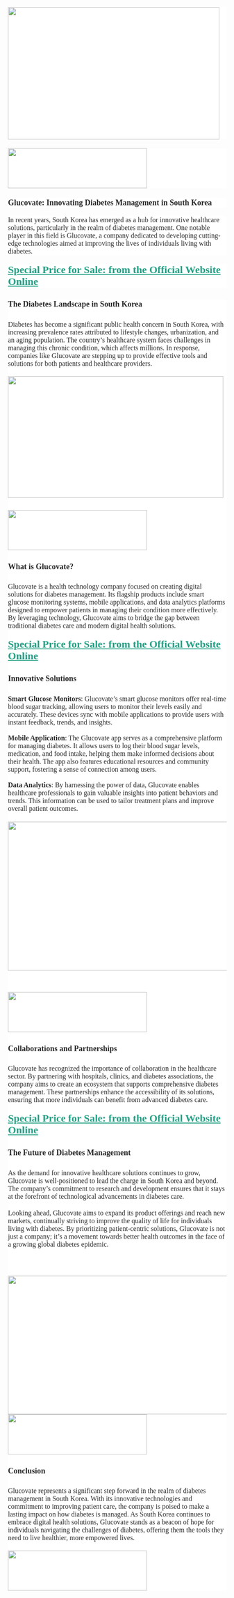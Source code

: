 <div style="text-align: left;color: rgb(41, 41, 41);background-color: rgb(255, 255, 255);font-size: 20px;font-family: Lora, serif;"><a href="https://getdeal24x7.com/glucovate-kr-buy" style="color: rgb(37, 161, 134);"><img border="0" height="304" src="https://blogger.googleusercontent.com/img/b/R29vZ2xl/AVvXsEhN6MSjdnm-1SfRhzFWQV9ieIvhNEliswCAMgeyVIyBH26ZJt_N_iQNdJ8AstL6y8Qd0Z7-pTEmTfIwH60CvywztshM2OQkkc-Da7tnKZufWfX6XIJOiiWcdZPhTpK14SYsZPvNjVGp3ehWUp497h0uZq2vqKETA_k-EaY99sl0_RL39Db4DZg5GM5_QjI/w487-h304/Glucovate.jpg" width="487" style="border: 0px;"></a></div>
<p style="text-align: start;color: rgb(41, 41, 41);background-color: rgb(255, 255, 255);font-size: 20px;font-family: Lora, serif;"><a href="https://getdeal24x7.com/glucovate-kr-buy" style="color: rgb(37, 161, 134);"><img border="0" height="92" src="https://blogger.googleusercontent.com/img/b/R29vZ2xl/AVvXsEj_HggeMSnq-XX55UwngrbvQLJPFn_yoI2NOd3My3eV9sns2SNWo6iT6SOwm77PIrIjkBOCjZTGCQdKhfAf3b1wvlOxFv1DTsiIZN0dVcKAqzWx9PlFLR2upLkRLio1ZYI6rQhG6X3TUGoP_9Wq_eptDXcAeclnnrly7emxEg5YDttyoh66_s7_Etz2fHQ/s1600/click%20here.gif" width="320" style="border: 0px;"></a></p>
<h3 style="text-align: start;color: rgb(41, 41, 41);background-color: rgb(255, 255, 255);font-family: Lora, serif;"><span style="font-size: large;font-family: inherit;">Glucovate: Innovating Diabetes Management in South Korea</span></h3>
<p style="text-align: start;color: rgb(41, 41, 41);background-color: rgb(255, 255, 255);font-size: 20px;font-family: Lora, serif;"><span style="font-size: medium;font-family: inherit;">In recent years, South Korea has emerged as a hub for innovative healthcare solutions, particularly in the realm of diabetes management. One notable player in this field is Glucovate, a company dedicated to developing cutting-edge technologies aimed at improving the lives of individuals living with diabetes.</span></p>
<p style="text-align: start;color: rgb(41, 41, 41);background-color: rgb(255, 255, 255);font-size: 20px;font-family: Lora, serif;"><strong><span style="font-size: x-large;"><a href="https://getdeal24x7.com/glucovate-kr-buy" style="color: rgb(37, 161, 134);">Special Price for Sale: from the Official Website Online</a></span></strong></p>
<div style="text-align: start;color: rgb(41, 41, 41);background-color: rgb(255, 255, 255);font-size: 20px;font-family: Lora, serif;">
    <div>
        <div>
            <div dir="auto">
                <div>
                    <div>
                        <h4><span style="font-size: large;font-family: inherit;">The Diabetes Landscape in South Korea</span></h4>
                        <p><span style="font-size: medium;font-family: inherit;">Diabetes has become a significant public health concern in South Korea, with increasing prevalence rates attributed to lifestyle changes, urbanization, and an aging population. The country&rsquo;s healthcare system faces challenges in managing this chronic condition, which affects millions. In response, companies like Glucovate are stepping up to provide effective tools and solutions for both patients and healthcare providers.</span></p>
                        <p><a href="https://getdeal24x7.com/glucovate-kr-buy" style="color: rgb(37, 161, 134);"><img border="0" height="279" src="https://blogger.googleusercontent.com/img/b/R29vZ2xl/AVvXsEgrwQVqRKbDRc-TKg-OmLS0J7ReAYwERYEB1yo-mnKe69yJhZW8D0RauxqNJi-qm-eBZlXpJidtsMbowRP2Y5FetDANppk6cpkdFyEJYFri-aitJJOKU3ArdH_XwkZAmEcNHFRY-51l5zkqqh1cJDTuUDZA-WXAerFzbczNZ8N94fUZ8uoa6BcdMOADnpQ/w496-h279/Glucovate%204.jpg" width="496" style="border: 0px;"></a></p>
                        <h4><a href="https://getdeal24x7.com/glucovate-kr-buy" style="color: rgb(37, 161, 134);"><img border="0" height="92" src="https://blogger.googleusercontent.com/img/b/R29vZ2xl/AVvXsEj_HggeMSnq-XX55UwngrbvQLJPFn_yoI2NOd3My3eV9sns2SNWo6iT6SOwm77PIrIjkBOCjZTGCQdKhfAf3b1wvlOxFv1DTsiIZN0dVcKAqzWx9PlFLR2upLkRLio1ZYI6rQhG6X3TUGoP_9Wq_eptDXcAeclnnrly7emxEg5YDttyoh66_s7_Etz2fHQ/s1600/click%20here.gif" width="320" style="color: rgb(0, 0, 238); border: 0px;"></a></h4>
                        <h4><span style="font-size: large;font-family: inherit;">What is Glucovate?</span></h4>
                        <p><span style="font-size: medium;font-family: inherit;">Glucovate is a health technology company focused on creating digital solutions for diabetes management. Its flagship products include smart glucose monitoring systems, mobile applications, and data analytics platforms designed to empower patients in managing their condition more effectively. By leveraging technology, Glucovate aims to bridge the gap between traditional diabetes care and modern digital health solutions.</span></p>
                        <p><strong><span style="font-size: x-large;"><a href="https://getdeal24x7.com/glucovate-kr-buy" style="color: rgb(37, 161, 134);">Special Price for Sale: from the Official Website Online</a></span></strong></p>
                        <h4><span style="font-size: large;font-family: inherit;">Innovative Solutions</span></h4><span style="font-size: medium;"><strong style="font-family: inherit;">Smart Glucose Monitors</strong><span style="font-family: inherit;">: Glucovate&rsquo;s smart glucose monitors offer real-time blood sugar tracking, allowing users to monitor their levels easily and accurately. These devices sync with mobile applications to provide users with instant feedback, trends, and insights.</span></span>
                    </div>
                    <div><span style="font-size: medium;"><br><strong style="font-family: inherit;">Mobile Application</strong><span style="font-family: inherit;">: The Glucovate app serves as a comprehensive platform for managing diabetes. It allows users to log their blood sugar levels, medication, and food intake, helping them make informed decisions about their health. The app also features educational resources and community support, fostering a sense of connection among users.</span></span></div>
                    <div><strong style="font-family: inherit;"><span style="font-size: medium;"><br></span></strong></div>
                    <div><span style="font-size: medium;"><strong style="font-family: inherit;">Data Analytics</strong><span style="font-family: inherit;">: By harnessing the power of data, Glucovate enables healthcare professionals to gain valuable insights into patient behaviors and trends. This information can be used to tailor treatment plans and improve overall patient outcomes.</span></span></div>
                    <div><span style="font-size: large;font-family: inherit;"><br></span></div>
                    <div>
                        <div style="text-align: left;"><a href="https://getdeal24x7.com/glucovate-kr-buy" style="color: rgb(37, 161, 134);"><img border="0" height="342" src="https://blogger.googleusercontent.com/img/b/R29vZ2xl/AVvXsEiPm0jY0nJqQVtkXjSszVr4HoRsLbS4Bcn7Ffy1_by9PYVCBsFcIDuBLn_F7xb9vRrA9ecF5PV6qYafOWL9ot4vPMb2db5IfMmibjO5U3JO67Yvlfdc7xzwGmRgSFzDhALJWw9k_GW30vp5w-q9LiXbcx409WdsAbVmEQrBr4P4eekexhWMorWLwLkIbuM/w547-h342/Glucovate%203.jpg" width="547" style="border: 0px;"></a></div><span style="font-size: large;font-family: inherit;"><br></span>
                    </div>
                    <div>
                        <h4><a href="https://getdeal24x7.com/glucovate-kr-buy" style="color: rgb(37, 161, 134);"><img border="0" height="92" src="https://blogger.googleusercontent.com/img/b/R29vZ2xl/AVvXsEj_HggeMSnq-XX55UwngrbvQLJPFn_yoI2NOd3My3eV9sns2SNWo6iT6SOwm77PIrIjkBOCjZTGCQdKhfAf3b1wvlOxFv1DTsiIZN0dVcKAqzWx9PlFLR2upLkRLio1ZYI6rQhG6X3TUGoP_9Wq_eptDXcAeclnnrly7emxEg5YDttyoh66_s7_Etz2fHQ/s1600/click%20here.gif" width="320" style="color: rgb(0, 0, 238); border: 0px;"></a></h4>
                        <h4><span style="font-size: large;font-family: inherit;">Collaborations and Partnerships</span></h4>
                        <p><span style="font-size: medium;font-family: inherit;">Glucovate has recognized the importance of collaboration in the healthcare sector. By partnering with hospitals, clinics, and diabetes associations, the company aims to create an ecosystem that supports comprehensive diabetes management. These partnerships enhance the accessibility of its solutions, ensuring that more individuals can benefit from advanced diabetes care.</span></p>
                        <p><strong><span style="font-size: x-large;"><a href="https://getdeal24x7.com/glucovate-kr-buy" style="color: rgb(37, 161, 134);">Special Price for Sale: from the Official Website Online</a></span></strong></p>
                        <h4><span style="font-size: large;font-family: inherit;">The Future of Diabetes Management</span></h4>
                        <p><span style="font-size: medium;font-family: inherit;">As the demand for innovative healthcare solutions continues to grow, Glucovate is well-positioned to lead the charge in South Korea and beyond. The company&rsquo;s commitment to research and development ensures that it stays at the forefront of technological advancements in diabetes care.</span></p>
                        <p><span style="font-size: medium;font-family: inherit;">Looking ahead, Glucovate aims to expand its product offerings and reach new markets, continually striving to improve the quality of life for individuals living with diabetes. By prioritizing patient-centric solutions, Glucovate is not just a company; it&rsquo;s a movement towards better health outcomes in the face of a growing global diabetes epidemic.</span></p>
                        <p style="text-align: left;"><br></p>
                        <div style="text-align: left;"><a href="https://getdeal24x7.com/glucovate-kr-buy" style="color: rgb(37, 161, 134);"><img border="0" height="318" src="https://blogger.googleusercontent.com/img/b/R29vZ2xl/AVvXsEjg5h3I-pujestmUk7i0G7z4PrAqlnaai5Lj85Gtev10YfADAxnbuWbfHGv7M4XW4RyWO4dJ6PHCIrHQImkaWGS7AepJZ2GEEe5IVR7NwCxoqh2Ht98t03DapWHEJnqsHHA7UUUGUFK1WJ8s6-9IkgWSz1Sl_Ks8AtXol_i5ZPeA4Ps7IdakvXUU4xBQIE/w554-h318/Glucovate%20buy%20now.png" width="554" style="border: 0px;"></a></div><a href="https://getdeal24x7.com/glucovate-kr-buy" style="color: rgb(37, 161, 134);"><img border="0" height="92" src="https://blogger.googleusercontent.com/img/b/R29vZ2xl/AVvXsEj_HggeMSnq-XX55UwngrbvQLJPFn_yoI2NOd3My3eV9sns2SNWo6iT6SOwm77PIrIjkBOCjZTGCQdKhfAf3b1wvlOxFv1DTsiIZN0dVcKAqzWx9PlFLR2upLkRLio1ZYI6rQhG6X3TUGoP_9Wq_eptDXcAeclnnrly7emxEg5YDttyoh66_s7_Etz2fHQ/s1600/click%20here.gif" width="320" style="color: rgb(0, 0, 238); border: 0px;"></a>
                        <h4><span style="font-size: large;font-family: inherit;">Conclusion</span></h4>
                        <p><span style="font-size: medium;font-family: inherit;">Glucovate represents a significant step forward in the realm of diabetes management in South Korea. With its innovative technologies and commitment to improving patient care, the company is poised to make a lasting impact on how diabetes is managed. As South Korea continues to embrace digital health solutions, Glucovate stands as a beacon of hope for individuals navigating the challenges of diabetes, offering them the tools they need to live healthier, more empowered lives.</span></p>
                        <div style="text-align: left;"><a href="https://getdeal24x7.com/glucovate-kr-buy" style="color: rgb(37, 161, 134);"><img border="0" height="92" src="https://blogger.googleusercontent.com/img/b/R29vZ2xl/AVvXsEj_HggeMSnq-XX55UwngrbvQLJPFn_yoI2NOd3My3eV9sns2SNWo6iT6SOwm77PIrIjkBOCjZTGCQdKhfAf3b1wvlOxFv1DTsiIZN0dVcKAqzWx9PlFLR2upLkRLio1ZYI6rQhG6X3TUGoP_9Wq_eptDXcAeclnnrly7emxEg5YDttyoh66_s7_Etz2fHQ/s1600/click%20here.gif" width="320" style="border: 0px;"></a></div>
                    </div>
                </div>
            </div>
        </div>
    </div>
</div>
